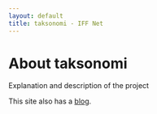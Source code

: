 ```yaml
---
layout: default
title: taksonomi - IFF Net
---
```

<div class="blurb">
	<h1>About taksonomi</h1>
	<p>Explanation and description of the project</p>
	<p>This site also has a <a href="http://{{ site.domain }}/blog/">blog</a>.</p>
</div>
